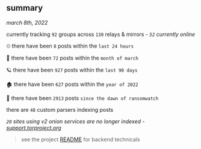 
## summary
_march 8th, 2022_

currently tracking `92` groups across `130` relays & mirrors - _`52` currently online_

⏲ there have been `8` posts within the `last 24 hours`

🦈 there have been `72` posts within the `month of march`

🪐 there have been `927` posts within the `last 90 days`

🏚 there have been `627` posts within the `year of 2022`

🦕 there have been `2913` posts `since the dawn of ransomwatch`

there are `48` custom parsers indexing posts

_`20` sites using v2 onion services are no longer indexed - [support.torproject.org](https://support.torproject.org/onionservices/v2-deprecation/)_

> see the project [README](https://github.com/thetanz/ransomwatch#ransomwatch--) for backend technicals
